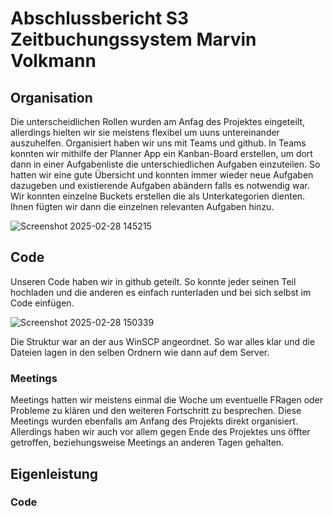 # Abschlussbericht S3 Zeitbuchungssystem Marvin Volkmann

## Organisation
Die unterscheidlichen Rollen wurden am Anfag des Projektes eingeteilt, allerdings hielten wir sie meistens flexibel um uuns untereinander auszuhelfen. Organisiert haben wir uns mit Teams und github. In Teams konnten wir mithilfe der Planner App ein Kanban-Board erstellen, um dort dann in einer Aufgabenliste die unterschiedlichen Aufgaben einzuteilen. So hatten wir eine gute Übersicht und konnten immer wieder neue Aufgaben dazugeben und existierende Aufgaben abändern falls es notwendig war. Wir konnten einzelne Buckets erstellen die als Unterkategorien dienten. Ihnen fügten wir dann die einzelnen relevanten Aufgaben hinzu.

![Screenshot 2025-02-28 145215](https://github.com/user-attachments/assets/b6b01e86-1223-4337-8622-9de1f306b043)

## Code

Unseren Code haben wir in github geteilt. So konnte jeder seinen Teil hochladen und die anderen es einfach runterladen und bei sich selbst im Code einfügen.

![Screenshot 2025-02-28 150339](https://github.com/user-attachments/assets/a7c1e86c-4c49-40c5-a485-53d405bbcc3d)

Die Struktur war an der aus WinSCP angeordnet. So war alles klar und die Dateien lagen in den selben Ordnern wie dann auf dem Server. 

### Meetings
Meetings hatten wir meistens einmal die Woche um eventuelle FRagen oder Probleme zu klären und den weiteren Fortschritt zu besprechen. Diese Meetings wurden ebenfalls am Anfang des Projekts direkt organisiert. Allerdings haben wir auch vor allem gegen Ende des Projektes uns öffter getroffen, beziehungsweise Meetings an anderen Tagen gehalten.

## Eigenleistung

### Code

